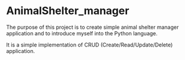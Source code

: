 # AnimalShelter_manager

The purpose of this project is to create simple animal shelter manager application and to introduce myself into the Python language.

It is a simple implementation of CRUD (Create/Read/Update/Delete) application.
